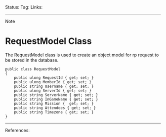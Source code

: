 Status: 
Tag:
Links:

---
> [!note] 
>  # RequestModel Class

The RequestModel class is used to create an object model for rp request to be stored in the database.

``` run-csharp
public class RequestModel
{
	public ulong RequestId { get; set; }
	public ulong MemberId { get; set; }
	public string Username { get; set; }
	public ulong ServerId { get; set; }
	public string ServerName { get; set; }
	public string InGameName { get; set; }
	public string Mission {  get; set; }
	public string Attendees { get; set; }
	public string Timezone { get; set; }
}
```

---
References: